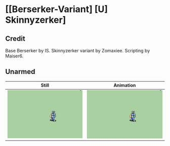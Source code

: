 # [\[Berserker-Variant\] \[U\] Skinnyzerker]

## Credit

Base Berserker by IS.
Skinnyzerker variant by Zomaxiee.
Scripting by Maiser6.
	
## Unarmed

| Still | Animation |
| :---: | :-------: |
| ![Unarmed still](./Unarmed_000.png) | ![Unarmed animation](./Unarmed.gif) |
